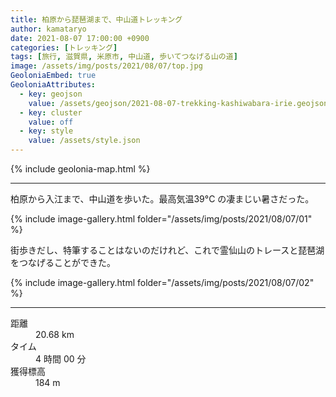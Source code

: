 ```yaml
---
title: 柏原から琵琶湖まで、中山道トレッキング
author: kamataryo
date: 2021-08-07 17:00:00 +0900
categories: [トレッキング]
tags: [旅行, 滋賀県, 米原市, 中山道, 歩いてつなげる山の道]
image: /assets/img/posts/2021/08/07/top.jpg
GeoloniaEmbed: true
GeoloniaAttributes:
  - key: geojson
    value: /assets/geojson/2021-08-07-trekking-kashiwabara-irie.geojson
  - key: cluster
    value: off
  - key: style
    value: /assets/style.json
---
```


{% include geolonia-map.html %}

---

柏原から入江まで、中山道を歩いた。最高気温39°C の凄まじい暑さだった。

{% include image-gallery.html folder="/assets/img/posts/2021/08/07/01" %}

街歩きだし、特筆することはないのだけれど、これで霊仙山のトレースと琵琶湖をつなげることができた。

{% include image-gallery.html folder="/assets/img/posts/2021/08/07/02" %}

---

<dl>
<dt>距離</dt><dd>20.68 km</dd>
<dt>タイム</dt><dd>4 時間 00 分</dd>
<dt>獲得標高</dt><dd>184 m</dd>
</dl>
